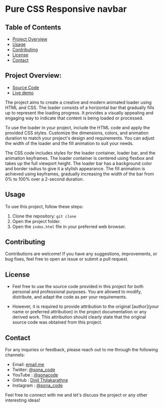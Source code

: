 # Pure CSS Responsive navbar

## Table of Contents
- [Project Overview](#project-overview)
- [Usage](#usage)
- [Contributing](#contributing)
- [License](#license)
- [Contact](#contact)

## Project Overview:
- [Source Code](https://github.com/Dinil-Thilakarathne/50-css-projects/tree/main/animated%20loader)
- [Live demo](https://dinil-thilakarathne.github.io/50-css-projects/animated%20loader)

The project aims to create a creative and modern animated loader using HTML and CSS. The loader consists of a horizontal bar that gradually fills up to represent the loading progress. It provides a visually appealing and engaging way to indicate that content is being loaded or processed.

To use the loader in your project, include the HTML code and apply the provided CSS styles. Customize the dimensions, colors, and animation duration to match your project's design and requirements. You can adjust the width of the loader and the fill animation to suit your needs.

The CSS code includes styles for the loader container, loader bar, and the animation keyframes. The loader container is centered using flexbox and takes up the full viewport height. The loader bar has a background color and border radius to give it a stylish appearance. The fill animation is achieved using keyframes, gradually increasing the width of the bar from 0% to 100% over a 2-second duration.

## Usage
To use this project, follow these steps:

1. Clone the repository: `git clone `
2. Open the project folder.
3. Open the `index.html` file in your preferred web browser.


## Contributing
Contributions are welcome! If you have any suggestions, improvements, or bug fixes, feel free to open an issue or submit a pull request.

## License
- Feel free to use the source code provided in this project for both personal and professional purposes. You are allowed to modify, distribute, and adapt the code as per your requirements.

- However, it is required to provide attribution to the original [author](your name or preferred attribution) in the project documentation or any derived work. This attribution should clearly state that the original source code was obtained from this project.


## Contact
For any inquiries or feedback, please reach out to me through the following channels:

- Email: [email me](mailto:sonacode44@gmail.com)
- Twitter: [@sona_code](https://twitter.com/sona_code)
- YouTube : [@sonacode](https://www.youtube.com/@sonacode/videos)
- GitHub : [Dinil Thilakarathne](https://github.com/Dinil-Thilakarathne/)
- Instagram : [@sona_code](https://www.instagram.com/sona_code/)
<!-- - LinkedIn: [Your Name](https://www.linkedin.com/in/yourname/) -->

Feel free to connect with me and let's discuss the project or any other interesting ideas!

